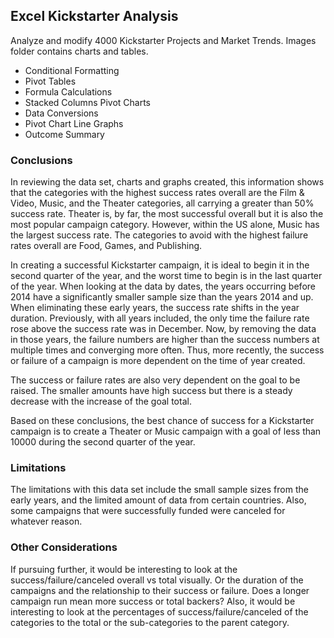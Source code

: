 ## Excel Kickstarter Analysis

Analyze and modify 4000 Kickstarter Projects and Market Trends.
Images folder contains charts and tables.

- Conditional Formatting
- Pivot Tables
- Formula Calculations
- Stacked Columns Pivot Charts
- Data Conversions
- Pivot Chart Line Graphs
- Outcome Summary

### Conclusions

In reviewing the data set, charts and graphs created, this information shows that the categories with the highest success rates overall are the Film & Video, Music, and the Theater categories, all carrying a greater than 50% success rate.  Theater is, by far, the most successful overall but it is also the most popular campaign category. However, within the US alone, Music has the largest success rate.  The categories to avoid with the highest failure rates overall are Food, Games, and Publishing.

In creating a successful Kickstarter campaign, it is ideal to begin it in the second quarter of the year, and the worst time to begin is in the last quarter of the year. When looking at the data by dates, the years occurring before 2014 have a significantly smaller sample size than the years 2014 and up.  When eliminating these early years, the success rate shifts in the year duration. Previously, with all years included, the only time the failure rate rose above the success rate was in December. Now, by removing the data in those years, the failure numbers are higher than the success numbers at multiple times and converging more often. Thus, more recently, the success or failure of a campaign is more dependent on the time of year created. 

The success or failure rates are also very dependent on the goal to be raised. The smaller amounts have high success but there is a steady decrease with the increase of the goal total. 

Based on these conclusions, the best chance of success for a Kickstarter campaign is to create a Theater or Music campaign with a goal of less than 10000 during the second quarter of the year.

### Limitations

The limitations with this data set include the small sample sizes from the early years, and the limited amount of data from certain countries. Also, some campaigns that were successfully funded were canceled for whatever reason.

### Other Considerations

If pursuing further, it would be interesting to look at the success/failure/canceled overall vs total visually. Or the duration of the campaigns and the relationship to their success or failure. Does a longer campaign run mean more success or total backers? Also, it would be interesting to look at the percentages of success/failure/canceled of the categories to the total or the sub-categories to the parent category.


